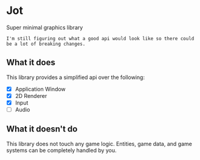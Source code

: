 # Jot

Super minimal graphics library

`
I'm still figuring out what a good api would look like so there could be a lot of breaking changes.
`

## What it does

This library provides a simplified api over the following:

- [x] Application Window
- [x] 2D Renderer
- [x] Input
- [ ] Audio

## What it doesn't do

This library does not touch any game logic. Entities, game data, and game systems can be completely handled by you.

